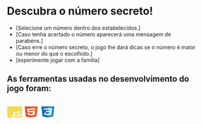 <h1> Descubra o número secreto! </h1>

* [Selecione um número dentro dos estabelecidos.]
* [Caso tenha acertado o número aparecerá uma mensagem de parabéns.]
* [Caso erre o número secreto, o jogo lhe dará dicas se o número é maior ou menor do que o escolhido.]
* [experimente jogar com a família]

<h2>As ferramentas usadas no desenvolvimento do jogo foram:</h2>

<div style="display: inline_block"><br>
  <img align="center" alt="Will-Js" height="30" width="40" src="https://raw.githubusercontent.com/devicons/devicon/master/icons/javascript/javascript-plain.svg">
  <img align="center" alt="Will-HTML" height="30" width="40" src="https://raw.githubusercontent.com/devicons/devicon/master/icons/html5/html5-original.svg">
  <img align="center" alt="Will-CSS" height="30" width="40" src="https://raw.githubusercontent.com/devicons/devicon/master/icons/css3/css3-original.svg">
</div>  
